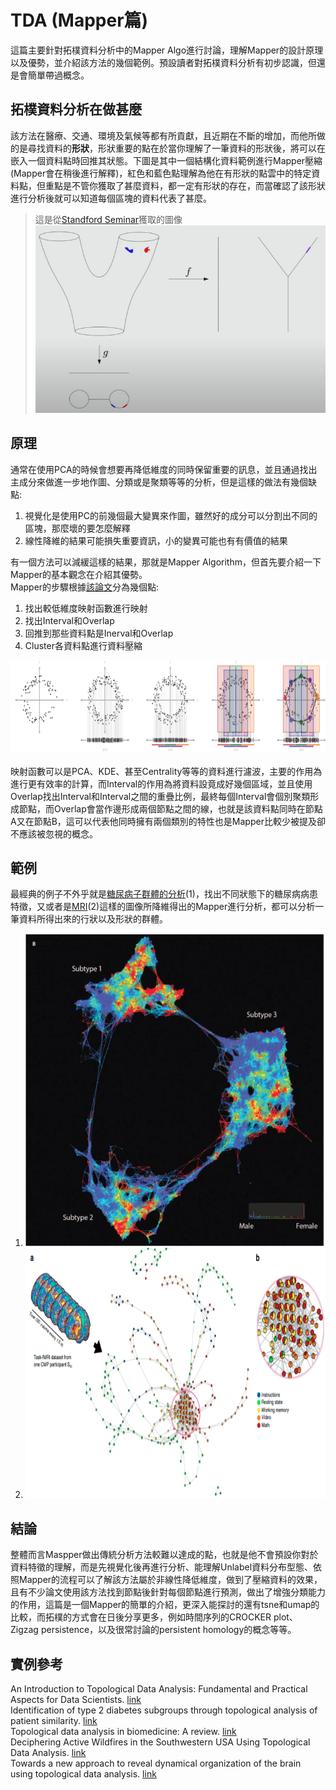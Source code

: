 # TDA (Mapper篇)
這篇主要針對拓樸資料分析中的Mapper Algo進行討論，理解Mapper的設計原理以及優勢，並介紹該方法的幾個範例。預設讀者對拓樸資料分析有初步認識，但還是會簡單帶過概念。

## 拓樸資料分析在做甚麼
該方法在醫療、交通、環境及氣候等都有所貢獻，且近期在不斷的增加，而他所做的是尋找資料的**形狀**，形狀重要的點在於當你理解了一筆資料的形狀後，將可以在嵌入一個資料點時回推其狀態。下圖是其中一個結構化資料範例進行Mapper壓縮(Mapper會在稍後進行解釋)，紅色和藍色點理解為他在有形狀的點雲中的特定資料點，但重點是不管你獲取了甚麼資料，都一定有形狀的存在，而當確認了該形狀進行分析後就可以知道每個區塊的資料代表了甚麼。

> 這是從[Standford Seminar](https://www.youtube.com/watch?v=x3Hl85OBuc0&t=3429s)獲取的圖像<br/>
<img src="../Images/medium/standford.png" alt="描述" width="500" height="300"></img>

## 原理
通常在使用PCA的時候會想要再降低維度的同時保留重要的訊息，並且通過找出主成分來做進一步地作圖、分類或是聚類等等的分析，但是這樣的做法有幾個缺點:
1. 視覺化是使用PC的前幾個最大變異來作圖，雖然好的成分可以分割出不同的區塊，那麼壞的要怎麼解釋
2. 線性降維的結果可能損失重要資訊，小的變異可能也有有價值的結果

有一個方法可以減緩這樣的結果，那就是Mapper Algorithm，但首先要介紹一下Mapper的基本觀念在介紹其優勢。<br/>
Mapper的步驟根據[該論文](https://www.sciencedirect.com/science/article/pii/S1532046422000983?ref=pdf_download&fr=RR-2&rr=87c89b378a4d8f1f)分為幾個點:
1. 找出較低維度映射函數進行映射
2. 找出Interval和Overlap
3. 回推到那些資料點是Inerval和Overlap
4. Cluster各資料點進行資料壓縮

<img src="../Images/medium/mapper_step.png" alt="描述" width="700" height="150"></img>

映射函數可以是PCA、KDE、甚至Centrality等等的資料進行濾波，主要的作用為進行更有效率的計算，而Interval的作用為將資料設竟成好幾個區域，並且使用Overlap找出Interval和Interval之間的重疊比例，最終每個Interval會個別聚類形成節點，而Overlap會當作邊形成兩個節點之間的線，也就是該資料點同時在節點A又在節點B，這可以代表他同時擁有兩個類別的特性也是Mapper比較少被提及卻不應該被忽視的概念。

## 範例
最經典的例子不外乎就是[糖尿病子群體的分析](https://www.ncbi.nlm.nih.gov/pmc/articles/PMC4780757/)(1)，找出不同狀態下的糖尿病病患特徵，又或者是[MRI](https://www.nature.com/articles/s41467-018-03664-4.pdf)(2)這樣的圖像所降維得出的Mapper進行分析，都可以分析一筆資料所得出來的行狀以及形狀的群體。

1. <img src="../Images/medium/diabetes.png" alt="描述" width="500" height="500"></img>
2. <img src="../Images/medium/MRI.png" alt="描述" width="700" height="400"></img>

## 結論
整體而言Maspper做出傳統分析方法較難以達成的點，也就是他不會預設你對於資料特徵的理解，而是先視覺化後再進行分析、能理解Unlabel資料分布型態、依照Mapper的流程可以了解該方法屬於非線性降低維度，做到了壓縮資料的效果，且有不少論文使用該方法找到節點後針對每個節點進行預測，做出了增強分類能力的作用，這篇是一個Mapper的簡單的介紹，更深入能探討的還有tsne和umap的比較，而拓樸的方式會在日後分享更多，例如時間序列的CROCKER plot、Zigzag persistence，以及很常討論的persistent homology的概念等等。

## 實例參考

An Introduction to Topological Data Analysis: Fundamental and Practical Aspects for Data Scientists. [link](https://www.frontiersin.org/journals/artificial-intelligence/articles/10.3389/frai.2021.667963/full)<br/>
Identification of type 2 diabetes subgroups through topological analysis of patient similarity. [link](https://www.ncbi.nlm.nih.gov/pmc/articles/PMC4780757/)<br/>
Topological data analysis in biomedicine: A review. [link](https://www.sciencedirect.com/science/article/pii/S1532046422000983?ref=pdf_download&fr=RR-2&rr=87c89b378a4d8f1f)<br/>
Deciphering Active Wildfires in the Southwestern USA Using Topological Data Analysis. [link](https://www.mdpi.com/2225-1154/7/12/135)<br/>
Towards a new approach to reveal dynamical organization of the brain using topological data analysis. [link](https://www.nature.com/articles/s41467-018-03664-4.pdf)